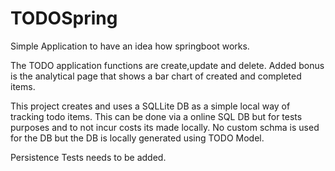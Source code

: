 # TODOSpring
Simple Application to have an idea how springboot works.

The TODO application functions are create,update and delete. Added bonus is the analytical page that shows a bar chart of created and completed items.

This project creates and uses a SQLLite DB as a simple local way of tracking todo items. 
This can be done via a online SQL DB but for tests purposes and to not incur costs its made locally.
No custom schma is used for the DB but the DB is locally generated using TODO Model.

Persistence Tests needs to be added.

